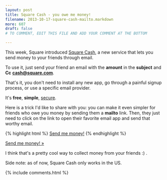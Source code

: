 ```yaml
---
layout: post
title: Square Cash - you owe me money!
filename: 2013-10-17-square-cash-mailto.markdown
more: 607
draft: false
# TO COMMENT, EDIT THIS FILE AND ADD YOUR COMMENT AT THE BOTTOM

---
```


This week, Square introduced [Square Cash](http://square.com/cash), a new service that lets you send money to your friends through email.

To use it, just send your friend an email with the **amount** in the **subject** and **Cc** **cash@square.com**.

That's it, you don't need to install any new app, go through a painful signup process, or use a specific email provider.

It's **free**, **simple**, [secure](https://squareup.com/help/en-us/article/5144-square-cash-security).

Here is a trick I'd like to share with you: you can make it even simpler for friends who owe you money by sending them a **mailto** link. Then, they just need to click on the link to open their favorite email app and send that worthy email.

{% highlight html %}
<a href="mailto:your@email.com?subject=$1&amp;cc=cash@square.com">Send me money!</a>
{% endhighlight %}


<p><a class="btn" href="mailto:py.ricau+casharticle@gmail.com?subject=$1&amp;cc=cash@square.com"><i class="icon-envelope"></i> Send me money! &raquo;</a></p>

I think that's a pretty cool way to collect money from your friends :) .

Side note: as of now, Square Cash only works in the US.

{% include comments.html %}

<!--

To comment, copy and paste the following block

## [Nickname](http://website)
Comment

-->
